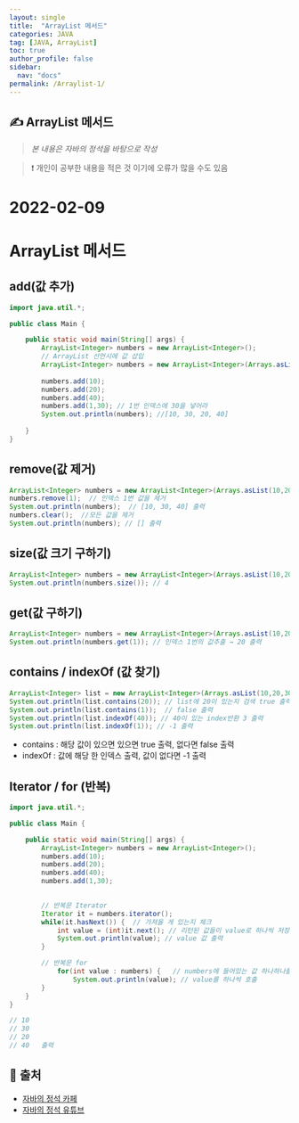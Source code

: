 ```yaml
---
layout: single
title:  "ArrayList 메서드"
categories: JAVA 
tag: [JAVA, ArrayList]
toc: true
author_profile: false
sidebar:
  nav: "docs"
permalink: /Arraylist-1/
---
```


## ✍ ArrayList 메서드

<!--Quote-->
> *본 내용은 자바의 정석을 바탕으로 작성*  

> ❗ 개인이 공부한 내용을 적은 것 이기에 오류가 많을 수도 있음


# 2022-02-09

# ArrayList 메서드

## add(값 추가)

```java
import java.util.*;

public class Main {

	public static void main(String[] args) {
		ArrayList<Integer> numbers = new ArrayList<Integer>();
		// ArrayList 선언시에 값 삽입
		ArrayList<Integer> numbers = new ArrayList<Integer>(Arrays.asList(10,20,40)); 
		
		numbers.add(10);
		numbers.add(20);
		numbers.add(40);
		numbers.add(1,30); // 1번 인덱스에 30을 넣어라 
		System.out.println(numbers); //[10, 30, 20, 40]
	
	}
}
```

## remove(값 제거)

```java
ArrayList<Integer> numbers = new ArrayList<Integer>(Arrays.asList(10,20,30,40));
numbers.remove(1);  // 인덱스 1번 값을 제거 
System.out.println(numbers);  // [10, 30, 40] 출력 
numbers.clear();  //모든 값을 제거
System.out.println(numbers); // [] 출력
```

## size(값 크기 구하기)

```java
ArrayList<Integer> numbers = new ArrayList<Integer>(Arrays.asList(10,20,30,40));
System.out.println(numbers.size()); // 4
```

## get(값 구하기)

```java
ArrayList<Integer> numbers = new ArrayList<Integer>(Arrays.asList(10,20,30,40));
System.out.println(numbers.get(1)); // 인덱스 1번의 값추출 → 20 출력
```

## contains / indexOf (값 찾기)

```java
ArrayList<Integer> list = new ArrayList<Integer>(Arrays.asList(10,20,30,40));
System.out.println(list.contains(20)); // list에 20이 있는지 검색 true 출력
System.out.println(list.contains(1));  // false 출력  
System.out.println(list.indexOf(40)); // 40이 있는 index반환 3 출력
System.out.println(list.indexOf(1)); // -1 출력
```

- contains : 해당 값이 있으면 있으면 true 출력,  없다면 false 출력
- indexOf :  값에 해당 한 인덱스 출력, 값이 없다면 -1 출력

## Iterator / for (반복)

```java
import java.util.*;

public class Main {

	public static void main(String[] args) {
		ArrayList<Integer> numbers = new ArrayList<Integer>();
		numbers.add(10);
		numbers.add(20);
		numbers.add(40);
		numbers.add(1,30);
		

		// 반복문 Iterator 
		Iterator it = numbers.iterator();
		while(it.hasNext()) {  // 가져올 게 있는지 체크 
			int value = (int)it.next(); // 리턴된 값들이 value로 하나씩 저장
			System.out.println(value); // value 값 출력 
		} 

		// 반복문 for 
			for(int value : numbers) {   // numbers에 들어있는 값 하나하나를 value에 담는다
				System.out.println(value); // value를 하나씩 호출 
		}
	}
}

// 10
// 30
// 20
// 40   출력 
```

## 📑 출처 

 - [자바의 정석 카페](https://cafe.naver.com/javachobostudy) 
 - [자바의 정석 유튜브](https://www.youtube.com/user/MasterNKS)